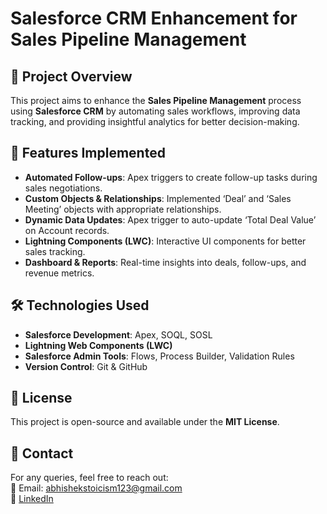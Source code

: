 # Salesforce CRM Enhancement for Sales Pipeline Management

## 📌 Project Overview
This project aims to enhance the **Sales Pipeline Management** process using **Salesforce CRM** by automating sales workflows, improving data tracking, and providing insightful analytics for better decision-making.

## 🚀 Features Implemented
- **Automated Follow-ups**: Apex triggers to create follow-up tasks during sales negotiations.
- **Custom Objects & Relationships**: Implemented ‘Deal’ and ‘Sales Meeting’ objects with appropriate relationships.
- **Dynamic Data Updates**: Apex trigger to auto-update ‘Total Deal Value’ on Account records.
- **Lightning Components (LWC)**: Interactive UI components for better sales tracking.
- **Dashboard & Reports**: Real-time insights into deals, follow-ups, and revenue metrics.

## 🛠 Technologies Used
- **Salesforce Development**: Apex, SOQL, SOSL
- **Lightning Web Components (LWC)**
- **Salesforce Admin Tools**: Flows, Process Builder, Validation Rules
- **Version Control**: Git & GitHub

## 📜 License
This project is open-source and available under the **MIT License**.

## 📧 Contact
For any queries, feel free to reach out:  
📩 Email: abhishekstoicism123@gmail.com  
🔗 [LinkedIn](https://www.linkedin.com/in/satya-abhishek-jakkula-473855210/)

